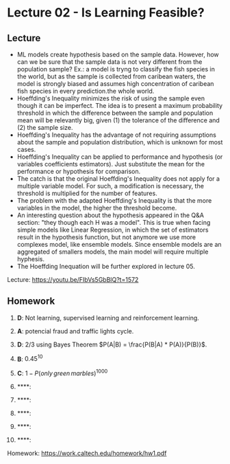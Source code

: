 # Lecture 02 - Is Learning Feasible?

## Lecture

- ML models create hypothesis based on the sample data. However, how can we be sure that the sample data is not very different from the population sample? Ex.: a model is tryng to classify the fish species in the world, but as the sample is collected from caribean waters, the model is strongly biased and assumes high concentration of caribean fish species in every prediction.the whole world.
- Hoeffding's Inequality minimizes the risk of using the sample even though it can be imperfect. The idea is to present a maximum probability threshold in which the difference between the sample and population mean will be relevantly big, given (1) the tolerance of the difference and (2) the sample size.
- Hoeffding's Inequality has the advantage of not requiring assumptions about the sample and population distribution, which is unknown for most cases.
- Hoeffding's Inequality can be applied to performance and hypothesis (or variables coefficients estimators). Just substitute the mean for the performance or hypothesis for comparison.
- The catch is that the original Hoeffding's Inequality does not apply for a multiple variable model. For such, a modification is necessary, the threshold is multiplied for the number of features.
- The problem with the adapted Hoeffding's Inequality is that the more variables in the model, the higher the threshold become.
- An interesting question about the hypothesis appeared in the Q&A section: "they though each H was a model". This is true when facing simple models like Linear Regression, in which the set of estimators result in the hypothesis function, but not anymore we use more complexes model, like ensemble models. Since ensemble models are an aggregated of smallers models, the main model will require multiple hyphesis.
- The Hoeffding Inequation will be further explored in lecture 05.

Lecture: https://youtu.be/FIbVs5GbBlQ?t=1572

## Homework

1. **D**: Not learning, supervised learning and reinforcement learning. 
2. **A**: potencial fraud and traffic lights cycle. 
3. **D**: $2/3$ using Bayes Theorem $P(A|B) = \frac{P(B|A) * P(A)}{P(B)}$.
4. **B**: $0.45^{10}$
5. **C**: $1 - P({only \, green \, marbles})^{1000}$
2. ****:
2. ****:

2. ****:
2. ****:
2. ****:



Homework: https://work.caltech.edu/homework/hw1.pdf